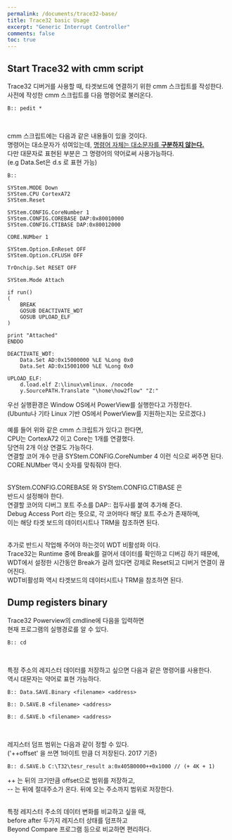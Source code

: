 ```yaml
---
permalink: /documents/trace32-base/
title: Trace32 basic Usage
excerpt: "Generic Interrupt Controller"
comments: false
toc: true
---
```


## Start Trace32 with cmm script

Trace32 디버거를 사용할 때, 타겟보드에 연결하기 위한 cmm 스크립트를 작성한다.<br>
사전에 작성한 cmm 스크립트를 다음 명령어로 불러온다.
```
B:: pedit *
```
<br>

cmm 스크립트에는 다음과 같은 내용들이 있을 것이다.<br>
명령어는 대소문자가 섞여있는데, <U>명령어 자체는 대소문자를 <B>구분하지 않는다.</B></U><br>
다만 대문자로 표현된 부분은 그 명령어의 약어로써 사용가능하다.<br>
(e.g Data.Set은 d.s 로 표현 가능)
```
B::

SYStem.MODE Down
SYStem.CPU CortexA72
SYStem.Reset

SYStem.CONFIG.CoreNumber 1
SYStem.CONFIG.COREBASE DAP:0x80010000
SYStem.CONFIG.CTIBASE DAP:0x80012000

CORE.NUMber 1

SYStem.Option.EnReset OFF
SYStem.Option.CFLUSH OFF

TrOnchip.Set RESET OFF

SYStem.Mode Attach

if run()
(
	BREAK
	GOSUB DEACTIVATE_WDT
	GOSUB UPLOAD_ELF
)

print "Attached"
ENDDO

DEACTIVATE_WDT:
	Data.Set AD:0x15000000 %LE %Long 0x0
	Data.Set AD:0x15001000 %LE %Long 0x0

UPLOAD_ELF:
	d.load.elf Z:\linux\vmlinux. /nocode
	y.SourcePATH.Translate "\home\how2flow" "Z:"
```
우선 실행환경은 Window OS에서 PowerView를 실행한다고 가정한다.<br>
(Ubuntu나 기타 Linux 기반 OS에서 PowerView를 지원하는지는 모르겠다.)<br>
<br>
예를 들어 위와 같은 cmm 스크립트가 있다고 한다면,<br>
CPU는 <span style="{{ site.code }}">CortexA72</span> 이고 Core는 1개를 연결했다.<br>
당연히 2개 이상 연결도 가능하다.<br>
연결할 코어 개수 만큼 <span style="{{ site.code }}">SYStem.CONFIG.CoreNumber 4</span> 이런 식으로 써주면 된다.<br>
<span style="{{ site.code }}">CORE.NUMber</span> 역시 숫자를 맞춰줘야 한다.<br>
<br>

<span style="{{ site.code }}">SYStem.CONFIG.COREBASE</span> 와 <span style="{{ site.code }}">SYStem.CONFIG.CTIBASE</span> 은<br>
반드시 설정해야 한다.<br>
연결할 코어의 디버그 포트 주소를 <span style="{{ site.code }}">DAP::</span> 접두사를 붙여 추가해 준다.<br>
Debug Access Port 라는 뜻으로, 각 코어마다 해당 포트 주소가 존재하며,<br>
이는 해당 타겟 보드의 데이터시트나 TRM을 참조하면 된다.<br>
<br>

추가로 반드시 작업해 주어야 하는것이 WDT 비활성화 이다.<br>
Trace32는 Runtime 중에 Break를 걸어서 데이터를 확인하고 디버깅 하기 때문에,<br>
WDT에서 설정한 시간동안 Break가 걸려 있다면 강제로 Reset되고 디버거 연결이 끊어진다.<br>
WDT비활성화 역시 타겟보드의 데이터시트나 TRM을 참조하면 된다.<br>

## Dump registers binary

Trace32 Powerview의 cmdline에 다음을 입력하면<br>
현재 프로그램의 실행경로를 알 수 있다.
```
B:: cd
```
<br>

특정 주소의 레지스터 데이터를 저장하고 싶으면 다음과 같은 명령어를 사용한다.<br>
역시 대문자는 약어로 표현 가능하다.
```
B:: Data.SAVE.Binary <filename> <address>
```
```
B:: D.SAVE.B <filename> <address>
```
```
B:: d.SAVE.b <filename> <address>
```
<br>

레지스터 덤프 범위는 다음과 같이 정할 수 있다.<br>
('++offset' 을 쓰면 1바이트 만큼 더 저장된다. 2017 기준)
```
B:: d.SAVE.b C:\T32\tesr_result a:0x405B0000++0x1000 // (+ 4K + 1)
```
<span style="{{ site.code }}">++</span> 는 뒤의 크기만큼 offset으로 범위를 저장하고,<br>
<span style="{{ site.code }}">--</span> 는 뒤에 절대주소가 온다. 뒤에 오는 주소까지 범위로 저장한다.<br>
<br>

특정 레지스터 주소의 데이터 변화를 비교하고 싶을 때,<br>
before after 두가지 레지스터 상태를 덤프하고<br>
<span style="{{ site.code }}">Beyond Compare</span> 프로그램 등으로 비교하면 편리하다.<br>
